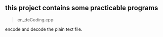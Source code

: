 ## this project contains some practicable programs

>	en_deCoding.cpp

encode and decode the plain text file.

